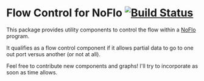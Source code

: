 Flow Control for NoFlo [![Build Status](https://secure.travis-ci.org/noflo/noflo-flow.png?branch=master)](https://travis-ci.org/noflo/noflo-flow)
===============================

This package provides utility components to control the flow within a
[NoFlo](http://noflojs.org/) program.

It qualifies as a flow control component if it allows partial data to go
to one out port versus another (or not at all).

Feel free to contribute new components and graphs! I'll try to
incorporate as soon as time allows.

